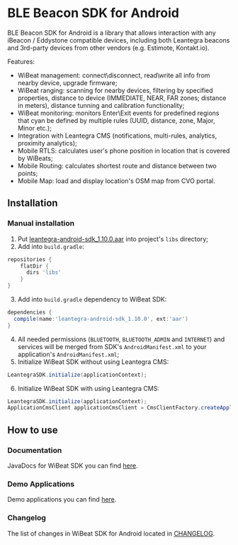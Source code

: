 # BLE Beacon SDK for Android #

BLE Beacon SDK for Android is a library that allows interaction with any iBeacon / Eddystone compatible devices, including both Leantegra beacons and 3rd-party devices from other vendors (e.g. Estimote, Kontakt.io).

Features:
- WiBeat management: connect\disconnect, read\write all info from nearby device, upgrade firmware;
- WiBeat ranging: scanning for nearby devices, filtering by specified properties, distance to device (IMMEDIATE, NEAR, FAR zones; distance in meters), distance tunning and calibration functionality;
- WiBeat monitoring: monitors Enter\Exit events for predefined regions that cyan be defined by multiple rules (UUID, distance, zone, Major, Minor etc.);
- Integration with Leantegra CMS (notifications, multi-rules, analytics, proximity analytics);
- Mobile RTLS: calculates user's phone position in location that is covered by WiBeats;
- Mobile Routing: calculates shortest route and distance between two points;
- Mobile Map: load and display location's OSM map from CVO portal.

## Installation

### Manual installation

1. Put [leantegra-android-sdk_1.10.0.aar](https://github.com/leantegra/AndroidWiBeatSDK/blob/master/WiBeatSDK/leantegra-android-sdk_1.10.0.aar) into project's `libs` directory;
2. Add into `build.gradle`:

  ```groovy
  repositories {
      flatDir {
        dirs 'libs'
      }
  }
```
3. Add into `build.gradle` dependency to WiBeat SDK:

  ```groovy
  dependencies {
    compile(name:'leantegra-android-sdk_1.10.0', ext:'aar')
  }
```
4. All needed permissions (`BLUETOOTH`, `BLUETOOTH_ADMIN` and `INTERNET`) and services will be merged from SDK's `AndroidManifest.xml` to your application's `AndroidManifest.xml`;
5. Initialize WiBeat SDK without using Leantegra CMS:

  ```java
  LeantegraSDK.initialize(applicationContext);
  ```
6. Initialize WiBeat SDK with using Leantegra CMS:

  ```java
  LeantegraSDK.initialize(applicationContext);
  ApplicationCmsClient applicationCmsClient = CmsClientFactory.createApplicationCmsClient(applicationContext);
  ```

## How to use

### Documentation

JavaDocs for WiBeat SDK you can find [here](http://leantegra.github.io/AndroidWiBeatSDK/JavaDocs/).

### Demo Applications

Demo applications you can find [here](https://github.com/leantegra/AndroidWiBeatSDK/tree/master/Demos).

### Changelog

The list of changes in WiBeat SDK for Android located in [CHANGELOG](https://github.com/leantegra/AndroidWiBeatSDK/blob/master/CHANGELOG.md).
